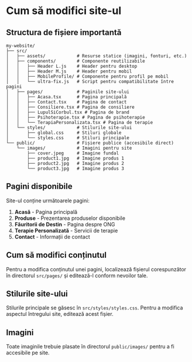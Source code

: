 # Cum să modifici site-ul

## Structura de fișiere importantă

```
my-website/
├── src/
│   ├── assets/            # Resurse statice (imagini, fonturi, etc.)
│   ├── components/        # Componente reutilizabile
│   │   ├── Header L.js    # Header pentru desktop
│   │   ├── Header M.js    # Header pentru mobil
│   │   ├── MobileProfile/ # Componente pentru profil pe mobil
│   │   └── ultra-fix.js   # Script pentru compatibilitate între pagini
│   ├── pages/             # Paginile site-ului
│   │   ├── Acasa.tsx      # Pagina principală
│   │   ├── Contact.tsx    # Pagina de contact
│   │   ├── Consiliere.tsx # Pagina de consiliere
│   │   ├── LupulSiCorbul.tsx # Pagina de brand
│   │   ├── Psihoterapie.tsx # Pagina de psihoterapie
│   │   └── TerapiaPersonalizata.tsx # Pagina de terapie
│   └── styles/            # Stilurile site-ului
│       ├── global.css     # Stiluri globale
│       └── styles.css     # Stiluri principale
└── public/                # Fișiere publice (accesibile direct)
    └── images/            # Imagini pentru site
        ├── cover.jpeg     # Imagine fundal
        ├── product1.jpg   # Imagine produs 1
        ├── product2.jpg   # Imagine produs 2
        └── product3.jpg   # Imagine produs 3
```

## Pagini disponibile

Site-ul conține următoarele pagini:

1. **Acasă** - Pagina principală
2. **Produse** - Prezentarea produselor disponibile
3. **Făuritorii de Destin** - Pagina despre ONG
4. **Terapie Personalizată** - Servicii de terapie
5. **Contact** - Informații de contact

## Cum să modifici conținutul

Pentru a modifica conținutul unei pagini, localizează fișierul corespunzător în directorul `src/pages/` și editează-l conform nevoilor tale.

## Stilurile site-ului

Stilurile principale se găsesc în `src/styles/styles.css`. Pentru a modifica aspectul întregului site, editează acest fișier.

## Imagini

Toate imaginile trebuie plasate în directorul `public/images/` pentru a fi accesibile pe site.

